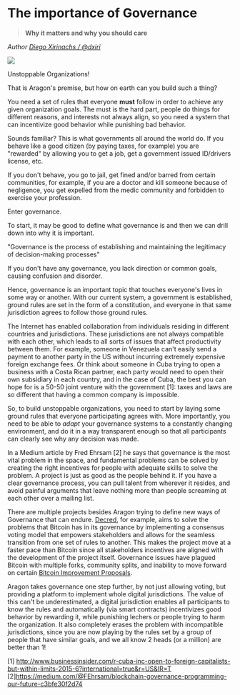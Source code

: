 # The importance of Governance
> **Why it matters and why you should care**

_Author [Diego Xirinachs / @dxiri](https://github.com/dxiri)_

![](images/dao.jpg)

Unstoppable Organizations!

That is Aragon's premise, but how on earth can you build such a thing?

You need a set of rules that everyone **must** follow in order to achieve any given organization goals. The must is the hard part, people do things for different reasons, and interests not always align,
so you need a system that can incentivize good behavior while punishing bad behavior.

Sounds familiar? This is what governments all around the world do. If you behave like a good citizen (by paying taxes, for example) you are "rewarded" by allowing you to get a job, get a government issued ID/drivers license, etc.

If you don't behave, you go to jail, get fined and/or barred from certain communities, for example, if you are a
doctor and kill someone because of negligence, you get expelled from the medic community and forbidden to exercise
your profession.

Enter governance.

To start, it may be good to define what governance is and then we can drill down into why it is important.

"Governance is the process of establishing and maintaining the legitimacy of decision-making processes"

If you don't have any governance, you lack direction or common goals, causing confusion and disorder.

Hence, governance is an important topic that touches everyone's lives in some way or another. With our current system, a government
is established, ground rules are set in the form of a constitution, and everyone in that same jurisdiction agrees to follow those ground
rules.

The Internet has enabled collaboration from individuals residing in
different countries and jurisdictions. These jurisdictions are not always compatible with each other, which leads to all sorts of issues
that affect productivity between them. For example, someone in Venezuela can't easily send a payment to another party in the US without incurring extremely expensive foreign exchange fees. Or think about someone in Cuba trying to open a business with a Costa Rican partner, each party would need to open their own subsidiary in each country, and in the case of Cuba, the best you can hope for is a 50-50 joint venture with the government [1]:  taxes and laws are so different that having a common company is impossible.

So, to build unstoppable organizations, you need to start by laying some ground rules that everyone participating agrees with. More importantly, you need to be able to *adapt* your governance systems to a constantly changing environment, and do it in a way transparent enough so that all participants can clearly see why any decision was made.

In a Medium article by Fred Ehrsam [2] he says that governance is the most vital problem in the space, and fundamental problems can be solved by creating the right incentives for people with adequate skills to solve the problem. A project is just as good as the people behind it. If you have a clear governance process, you can pull talent from wherever it resides, and avoid painful arguments that leave nothing more than people screaming at each other over a mailing list.

There are multiple projects besides Aragon trying to define new ways of Governance that can endure. [Decred](https://decred.org/), for example,
aims to solve the problems that Bitcoin has in its governance by implementing a consensus voting model that empowers stakeholders
and allows for the seamless transition from one set of rules to another. This makes the project move at a faster pace
than Bitcoin since all stakeholders incentives are aligned with the development of the project itself.
Governance issues have plagued Bitcoin with multiple forks, community splits, and inability to move forward
on certain [Bitcoin Improvement Proposals](https://github.com/bitcoin/bips).

Aragon takes governance one step further, by not just allowing voting, but providing a platform to implement whole digital jurisdictions.
The value of this can't be underestimated, a digital jurisdiction enables all participants to know the rules and automatically (via smart
contracts) incentivizes good behavior by rewarding it, while punishing lechers or people trying to harm the organization. It also
completely erases the problem with incompatible jurisdictions, since you are now playing by the rules set by a group of people that have
similar goals, and we all know 2 heads (or a million) are better than 1!

[1] http://www.businessinsider.com/r-cuba-inc-open-to-foreign-capitalists-but-within-limits-2015-6?international=true&r=US&IR=T
[2]https://medium.com/@FEhrsam/blockchain-governance-programming-our-future-c3bfe30f2d74
